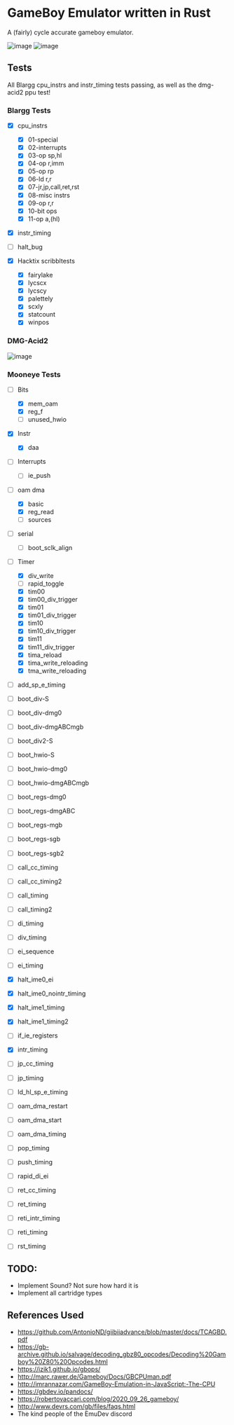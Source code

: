 # GameBoy Emulator written in Rust

A (fairly) cycle accurate gameboy emulator.

![image](https://user-images.githubusercontent.com/16002713/117520192-ebc23900-af9e-11eb-94b0-c4e67b1e6ac6.png)
![image](https://user-images.githubusercontent.com/16002713/118184155-e8153300-b432-11eb-8449-ef6f9a58b9cc.png)


## Tests
All Blargg cpu_instrs and instr_timing tests passing, as well as the dmg-acid2 ppu test!


### Blargg Tests

- [x] cpu_instrs
    - [x] 01-special
    - [x] 02-interrupts
    - [x] 03-op sp,hl
    - [x] 04-op r,imm
    - [x] 05-op rp
    - [x] 06-ld r,r
    - [x] 07-jr,jp,call,ret,rst
    - [x] 08-misc instrs
    - [x] 09-op r,r
    - [x] 10-bit ops
    - [x] 11-op a,(hl)
- [x] instr_timing
- [ ] halt_bug

- [x] Hacktix scribbltests
    - [x] fairylake
    - [x] lycscx
    - [x] lycscy
    - [x] palettely
    - [x] scxly
    - [x] statcount
    - [x] winpos

### DMG-Acid2

![image](https://user-images.githubusercontent.com/16002713/117734032-83679780-b1ea-11eb-868f-7b937e2e6cd8.png)

### Mooneye Tests

- [ ] Bits
    - [x] mem_oam
    - [x] reg_f
    - [ ] unused_hwio
- [x] Instr
    - [x] daa
- [ ] Interrupts
    - [ ] ie_push
- [ ] oam dma
    - [x] basic
    - [x] reg_read
    - [ ] sources
- [ ] serial
    - [ ] boot_sclk_align 
- [ ] Timer
    - [x] div_write
    - [ ] rapid_toggle
    - [x] tim00
    - [x] tim00_div_trigger
    - [x] tim01
    - [x] tim01_div_trigger
    - [x] tim10
    - [x] tim10_div_trigger
    - [x] tim11
    - [x] tim11_div_trigger
    - [x] tima_reload
    - [x] tima_write_reloading
    - [x] tma_write_reloading
- [ ] add_sp_e_timing
- [ ] boot_div-S
- [ ] boot_div-dmg0
- [ ] boot_div-dmgABCmgb
- [ ] boot_div2-S
- [ ] boot_hwio-S
- [ ] boot_hwio-dmg0
- [ ] boot_hwio-dmgABCmgb
- [ ] boot_regs-dmg0
- [ ] boot_regs-dmgABC
- [ ] boot_regs-mgb
- [ ] boot_regs-sgb
- [ ] boot_regs-sgb2
- [ ] call_cc_timing
- [ ] call_cc_timing2
- [ ] call_timing
- [ ] call_timing2
- [ ] di_timing
- [ ] div_timing
- [ ] ei_sequence
- [ ] ei_timing
- [x] halt_ime0_ei
- [x] halt_ime0_nointr_timing
- [x] halt_ime1_timing
- [x] halt_ime1_timing2
- [ ] if_ie_registers
- [x] intr_timing
- [ ] jp_cc_timing
- [ ] jp_timing
- [ ] ld_hl_sp_e_timing
- [ ] oam_dma_restart
- [ ] oam_dma_start
- [ ] oam_dma_timing
- [ ] pop_timing
- [ ] push_timing
- [ ] rapid_di_ei
- [ ] ret_cc_timing
- [ ] ret_timing
- [ ] reti_intr_timing
- [ ] reti_timing
- [ ] rst_timing


## TODO:
- Implement Sound? Not sure how hard it is
- Implement all cartridge types

## References Used
- https://github.com/AntonioND/giibiiadvance/blob/master/docs/TCAGBD.pdf
- https://gb-archive.github.io/salvage/decoding_gbz80_opcodes/Decoding%20Gamboy%20Z80%20Opcodes.html
- https://izik1.github.io/gbops/
- http://marc.rawer.de/Gameboy/Docs/GBCPUman.pdf
- http://imrannazar.com/GameBoy-Emulation-in-JavaScript:-The-CPU
- https://gbdev.io/pandocs/
- https://robertovaccari.com/blog/2020_09_26_gameboy/
- http://www.devrs.com/gb/files/faqs.html
- The kind people of the EmuDev discord
